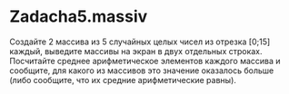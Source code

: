 # Zadacha5.massiv
Создайте 2 массива из 5 случайных целых чисел из отрезка [0;15] каждый,
выведите массивы на экран в двух отдельных строках. Посчитайте среднее
арифметическое элементов каждого массива и сообщите, для какого из
массивов это значение оказалось больше (либо сообщите, что их средние
арифметические равны).
